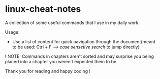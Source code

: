 # linux-cheat-notes
A collection of some useful commands that I use in my daily work.

Usage: 
 * Use a list of content for quick navigation through the document(meant to be used: Ctrl + F --> *case sensetive search* to jump directly)
 
 ! NOTE: Commands in chapters aren't sorted and may surprise you being placed into a chapter you weren't expected them to be.

Thank you for reading and happy coding !
